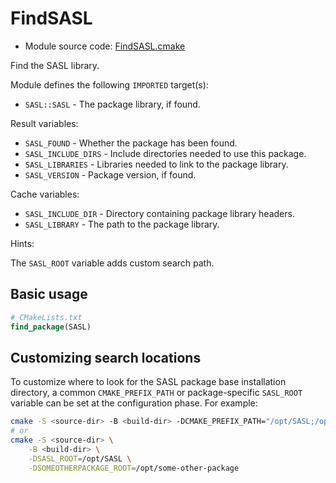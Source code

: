 <!-- This is auto-generated file. -->
# FindSASL

* Module source code: [FindSASL.cmake](https://github.com/petk/php-build-system/blob/master/cmake/cmake/modules/FindSASL.cmake)

Find the SASL library.

Module defines the following `IMPORTED` target(s):

* `SASL::SASL` - The package library, if found.

Result variables:

* `SASL_FOUND` - Whether the package has been found.
* `SASL_INCLUDE_DIRS` - Include directories needed to use this package.
* `SASL_LIBRARIES` - Libraries needed to link to the package library.
* `SASL_VERSION` - Package version, if found.

Cache variables:

* `SASL_INCLUDE_DIR` - Directory containing package library headers.
* `SASL_LIBRARY` - The path to the package library.

Hints:

The `SASL_ROOT` variable adds custom search path.

## Basic usage

```cmake
# CMakeLists.txt
find_package(SASL)
```

## Customizing search locations

To customize where to look for the SASL package base
installation directory, a common `CMAKE_PREFIX_PATH` or
package-specific `SASL_ROOT` variable can be set at
the configuration phase. For example:

```sh
cmake -S <source-dir> -B <build-dir> -DCMAKE_PREFIX_PATH="/opt/SASL;/opt/some-other-package"
# or
cmake -S <source-dir> \
    -B <build-dir> \
    -DSASL_ROOT=/opt/SASL \
    -DSOMEOTHERPACKAGE_ROOT=/opt/some-other-package
```

